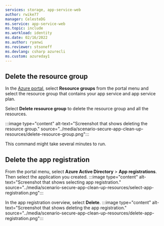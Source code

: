 ```yaml
---
services: storage, app-service-web
author: rwike77
manager: CelesteDG
ms.service: app-service-web
ms.topic: include
ms.workload: identity
ms.date: 02/16/2022
ms.author: ryanwi
ms.reviewer: stsoneff
ms.devlang: csharp azurecli
ms.custom: azureday1
---
```


## Delete the resource group

In the [Azure portal](https://portal.azure.com), select **Resource groups** from the portal menu and select the resource group that contains your app service and app service plan.

Select **Delete resource group** to delete the resource group and all the resources.

:::image type="content" alt-text="Screenshot that shows deleting the resource group." source="../media/scenario-secure-app-clean-up-resources/delete-resource-group.png":::

This command might take several minutes to run.

## Delete the app registration

From the portal menu, select **Azure Active Directory** > **App registrations**. Then select the application you created.
:::image type="content" alt-text="Screenshot that shows selecting app registration." source="../media/scenario-secure-app-clean-up-resources/select-app-registration.png":::

In the app registration overview, select **Delete**.
:::image type="content" alt-text="Screenshot that shows deleting the app registration." source="../media/scenario-secure-app-clean-up-resources/delete-app-registration.png":::
